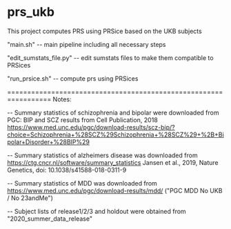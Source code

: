 # prs_ukb
This project computes PRS using PRSice based on the UKB subjects

"main.sh"
-- main pipeline including all necessary steps

"edit_sumstats_file.py"
-- edit sumstats files to make them compatible to PRSices

"run_prsice.sh"
-- compute prs using PRSices

=================================================================
Notes:

-- Summary statistics of schizophrenia and bipolar were downloaded
from PGC: BIP and SCZ results from Cell Publication, 2018
https://www.med.unc.edu/pgc/download-results/scz-bip/?choice=Schizophrenia+%28SCZ%29Schizophrenia+%28SCZ%29+%2B+Bipolar+Disorder+%28BIP%29

-- Summary statistics of alzheimers disease was downloaded from 
https://ctg.cncr.nl/software/summary_statistics
Jansen et al., 2019, Nature Genetics, doi: 10.1038/s41588-018-0311-9

-- Summary statistics of MDD was downloaded from https://www.med.unc.edu/pgc/download-results/mdd/ ("PGC MDD No UKB / No 23andMe")


-- Subject lists of release1/2/3 and holdout were obtained from "2020_summer_data_release"


